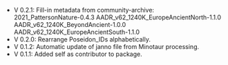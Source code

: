 - V 0.2.1: Fill-in metadata from community-archive: 2021_PattersonNature-0.4.3 AADR_v62_1240K_EuropeAncientNorth-1.1.0 AADR_v62_1240K_BeyondAncient-1.0.0 AADR_v62_1240K_EuropeAncientSouth-1.1.0
- V 0.2.0: Rearrange Poseidon_IDs alphabetically.
- V 0.1.2: Automatic update of janno file from Minotaur processing.
- V 0.1.1: Added self as contributor to package.
